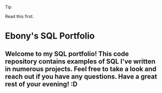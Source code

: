 > [!TIP]
> Read this first.


# Ebony's SQL Portfolio
## Welcome to my SQL portfolio! This code repository contains examples of SQL I've written in numerous projects. Feel free to take a look and reach out if you have any questions. Have a great rest of your evening! :D
